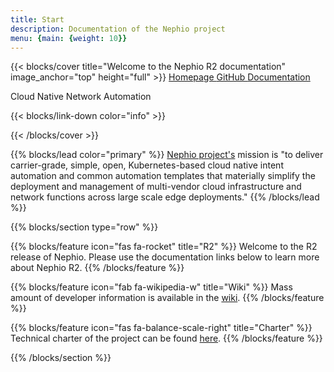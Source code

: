 ```yaml
---
title: Start
description: Documentation of the Nephio project
menu: {main: {weight: 10}}
---
```

{{< blocks/cover title="Welcome to the Nephio R2 documentation" image_anchor="top" height="full" >}}
<a class="btn btn-lg btn-primary me-3 mb-4" href="https://nephio.org/">
  Homepage <i class="fas fa-arrow-alt-circle-right ms-2"></i>
</a>
<a class="btn btn-lg btn-secondary me-3 mb-4" href="https://github.com/nephio-project">
  GitHub <i class="fab fa-github ms-2 "></i>
</a>
<a class="btn btn-lg btn-primary me-3 mb-4" href="/docs/">
  Documentation <i class="fas fa-arrow-alt-circle-right ms-2"></i>
</a>

<p class="lead mt-5">Cloud Native Network Automation</p>
{{< blocks/link-down color="info" >}}

{{< /blocks/cover >}}

{{% blocks/lead color="primary" %}}
[Nephio project's](https://nephio.org) mission is "to deliver carrier-grade, simple, open, Kubernetes-based cloud native intent automation and
common automation templates that materially simplify the deployment and management of multi-vendor cloud infrastructure
and network functions across large scale edge deployments."
{{% /blocks/lead %}}

{{% blocks/section type="row" %}}

{{% blocks/feature icon="fas fa-rocket" title="R2" %}}
Welcome to the R2 release of Nephio. Please use the documentation links below to learn more about Nephio R2.
{{% /blocks/feature %}}

{{% blocks/feature icon="fab fa-wikipedia-w" title="Wiki" %}}
Mass amount of developer information is available in the [wiki](https://wiki.nephio.org/).
{{% /blocks/feature %}}

{{% blocks/feature icon="fas fa-balance-scale-right" title="Charter" %}}
Technical charter of the project can be found [here](https://github.com/nephio-project/governance/blob/main/nephio-technical-charter-amended-2022-06-22.pdf).
{{% /blocks/feature %}}

{{% /blocks/section %}}
